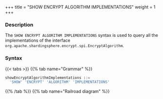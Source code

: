 +++
title = "SHOW ENCRYPT ALGORITHM IMPLEMENTATIONS"
weight = 1
+++

### Description

The `SHOW ENCRYPT ALGORITHM IMPLEMENTATIONS` syntax is used to query all the implementations of the interface `org.apache.shardingsphere.encrypt.spi.EncryptAlgorithm`.

### Syntax

{{< tabs >}}
{{% tab name="Grammar" %}}
```sql
showEncryptAlgorithmImplementations ::=
  'SHOW' 'ENCRYPT' 'ALGORITHM' 'IMPLEMENTATIONS'
```
{{% /tab %}}
{{% tab name="Railroad diagram" %}}
<iframe frameborder="0" name="diagram" id="diagram" width="100%" height="100%"></iframe>
{{% /tab %}}
{{< /tabs >}}

### Return Value Description

| Columns     | Description                           |
|-------------|---------------------------------------|
| name        | class name of the implementation      |
| type        | type of the implementation            |
| class_path  | full class name of the implementation |

### Example

- Query all the implementations for `org.apache.shardingsphere.encrypt.spi.EncryptAlgorithm` interface

```sql
SHOW ENCRYPT ALGORITHM IMPLEMENTATIONS
```

```sql
SHOW ENCRYPT ALGORITHM IMPLEMENTATIONS;
+-----------------------------+------+----------------------------------------------------------------------------------+
| name                        | type | class_path                                                                       |
+-----------------------------+------+----------------------------------------------------------------------------------+
| AESEncryptAlgorithm         | AES  | org.apache.shardingsphere.encrypt.algorithm.standard.AESEncryptAlgorithm         |
| MD5AssistedEncryptAlgorithm | MD5  | org.apache.shardingsphere.encrypt.algorithm.assisted.MD5AssistedEncryptAlgorithm |
+-----------------------------+------+----------------------------------------------------------------------------------+
2 rows in set (0.06 sec)
```

### Reserved word

`SHOW`, `ENCRYPT`, `ALGORITHM`, `IMPLEMENTATIONS`

### Related links

- [Reserved word](/en/user-manual/shardingsphere-proxy/distsql/syntax/reserved-word/)
